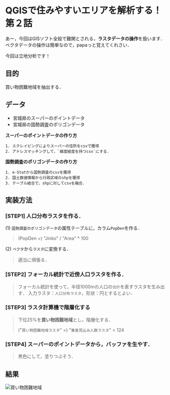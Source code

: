 # QGISで住みやすいエリアを解析する！ 第２話

あー，今回はGISソフト全般で難関とされる，**ラスタデータの操作**を扱います．  
ベクタデータの操作は簡単なので，papaっと覚えてくれさい．

今回は立地分析です！

## 目的
買い物困難地域を抽出する．

## データ
* 宮城県のスーパーのポイントデータ
* 宮城県の国勢調査のポリゴンデータ

**スーパーのポイントデータの作り方**
```
1. スクレイピングによりスーパーの住所をcsvで獲得  
2. アドレスマッチングして，`緯度経度を持つcsv`にする．
```

**国勢調査のポリゴンデータの作り方**
```
1. e-Statから国勢調査のcsvを獲得
2. 国土数値情報から行政区域のshpを獲得
3. テーブル結合で，shpに対してcsvを融合．
```

## 実装方法

### **[STEP1] 人口分布ラスタを作る．**

(1) `国勢調査のポリゴンデータ`の属性テーブルに，カラム`PopDen`を作る．

> (PopDen =) "Jinko" / "Area" * 100

(2) `ベクタ`から`ラスタ`に変換する．

> 適当に頑張る．

### **[STEP2] フォーカル統計で近傍人口ラスタを作る．**

> フォーカル統計を使って，半径1000mの人口の`合計`を表すラスタを生み出す．
> 入力ラスタ：`人口分布ラスタ`，形状：円とするとよい．

### **[STEP3] ラスタ計算機で階層化する**

> 下位25%を**買い物困難地域**とし，階層化する．
> 
> ("`買い物困難地域ラスタ`" =) "`集客見込み人数ラスタ`" < 124

### **[STEP4] スーパーのポイントデータから，バッファを生やす．**

> 黒色にして，塗りつぶそう．

## 結果

![買い物困難地域](https://user-images.githubusercontent.com/106292301/180394527-d49b1778-e3fb-4315-82af-1118d0f71510.png)

